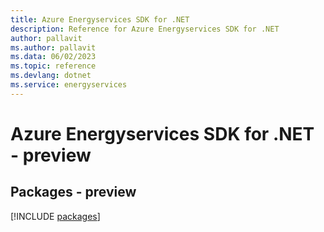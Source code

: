 ```yaml
---
title: Azure Energyservices SDK for .NET
description: Reference for Azure Energyservices SDK for .NET
author: pallavit
ms.author: pallavit
ms.data: 06/02/2023
ms.topic: reference
ms.devlang: dotnet
ms.service: energyservices
---
```

# Azure Energyservices SDK for .NET - preview
## Packages - preview
[!INCLUDE [packages](energyservices-index.md)]
